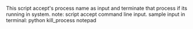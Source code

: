 This script accept's process name as input and terminate that process if its running in system.
note: script accept command line input.
sample input in terminal: python kill_process notepad 
